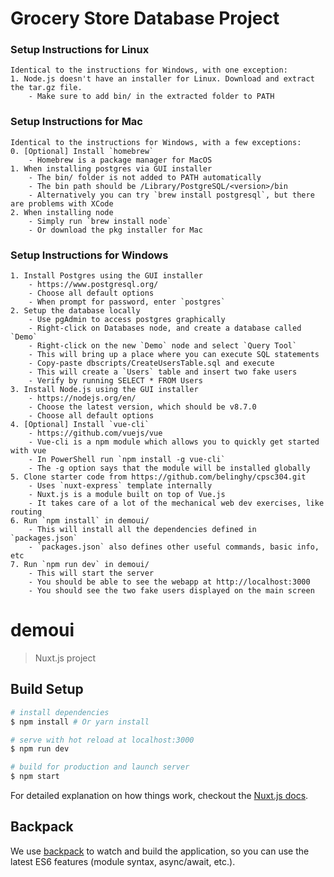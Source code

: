 # Grocery Store Database Project

### Setup Instructions for Linux

    Identical to the instructions for Windows, with one exception:
    1. Node.js doesn't have an installer for Linux. Download and extract the tar.gz file.
        - Make sure to add bin/ in the extracted folder to PATH

### Setup Instructions for Mac
    
    Identical to the instructions for Windows, with a few exceptions:
    0. [Optional] Install `homebrew`
        - Homebrew is a package manager for MacOS
    1. When installing postgres via GUI installer
        - The bin/ folder is not added to PATH automatically
        - The bin path should be /Library/PostgreSQL/<version>/bin
        - Alternatively you can try `brew install postgresql`, but there are problems with XCode
    2. When installing node
        - Simply run `brew install node`
        - Or download the pkg installer for Mac

### Setup Instructions for Windows

    1. Install Postgres using the GUI installer
        - https://www.postgresql.org/
        - Choose all default options
        - When prompt for password, enter `postgres`
    2. Setup the database locally
        - Use pgAdmin to access postgres graphically
        - Right-click on Databases node, and create a database called `Demo`
        - Right-click on the new `Demo` node and select `Query Tool`
        - This will bring up a place where you can execute SQL statements
        - Copy-paste dbscripts/CreateUsersTable.sql and execute 
        - This will create a `Users` table and insert two fake users
        - Verify by running SELECT * FROM Users
    3. Install Node.js using the GUI installer
        - https://nodejs.org/en/
        - Choose the latest version, which should be v8.7.0
        - Choose all default options
    4. [Optional] Install `vue-cli`
        - https://github.com/vuejs/vue
        - Vue-cli is a npm module which allows you to quickly get started with vue
        - In PowerShell run `npm install -g vue-cli`
        - The -g option says that the module will be installed globally 
    5. Clone starter code from https://github.com/belinghy/cpsc304.git
        - Uses `nuxt-express` template internally
        - Nuxt.js is a module built on top of Vue.js
        - It takes care of a lot of the mechanical web dev exercises, like routing
    6. Run `npm install` in demoui/
        - This will install all the dependencies defined in `packages.json`
        - `packages.json` also defines other useful commands, basic info, etc
    7. Run `npm run dev` in demoui/
        - This will start the server
        - You should be able to see the webapp at http://localhost:3000
        - You should see the two fake users displayed on the main screen



# demoui

> Nuxt.js project

## Build Setup

``` bash
# install dependencies
$ npm install # Or yarn install

# serve with hot reload at localhost:3000
$ npm run dev

# build for production and launch server
$ npm start
```

For detailed explanation on how things work, checkout the [Nuxt.js docs](https://github.com/nuxt/nuxt.js).

## Backpack

We use [backpack](https://github.com/palmerhq/backpack) to watch and build the application, so you can use the latest ES6 features (module syntax, async/await, etc.).
